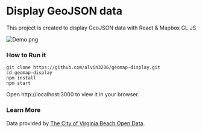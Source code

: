 # Display GeoJSON data

This project is created to display GeoJSON data with React & Mapbox GL JS

![Demo png](https://i.imgur.com/fkdNjUO.png)

### How to Run it
    git clone https://github.com/alvin3206/geomap-display.git
    cd geomap-display
    npm install
    npm start

Open http://localhost:3000 to view it in your browser.

### Learn More
Data provided by [The City of Virginia Beach Open Data](https://data.virginiabeach.gov/).